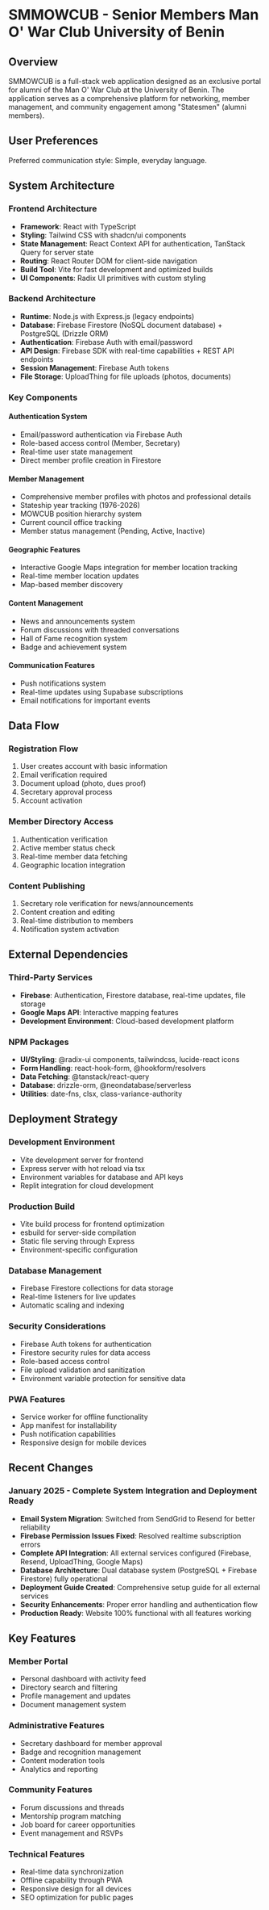 # SMMOWCUB - Senior Members Man O' War Club University of Benin

## Overview

SMMOWCUB is a full-stack web application designed as an exclusive portal for alumni of the Man O' War Club at the University of Benin. The application serves as a comprehensive platform for networking, member management, and community engagement among "Statesmen" (alumni members).

## User Preferences

Preferred communication style: Simple, everyday language.

## System Architecture

### Frontend Architecture
- **Framework**: React with TypeScript
- **Styling**: Tailwind CSS with shadcn/ui components
- **State Management**: React Context API for authentication, TanStack Query for server state
- **Routing**: React Router DOM for client-side navigation
- **Build Tool**: Vite for fast development and optimized builds
- **UI Components**: Radix UI primitives with custom styling

### Backend Architecture
- **Runtime**: Node.js with Express.js (legacy endpoints)
- **Database**: Firebase Firestore (NoSQL document database) + PostgreSQL (Drizzle ORM)
- **Authentication**: Firebase Auth with email/password
- **API Design**: Firebase SDK with real-time capabilities + REST API endpoints
- **Session Management**: Firebase Auth tokens
- **File Storage**: UploadThing for file uploads (photos, documents)

### Key Components

#### Authentication System
- Email/password authentication via Firebase Auth
- Role-based access control (Member, Secretary)
- Real-time user state management
- Direct member profile creation in Firestore

#### Member Management
- Comprehensive member profiles with photos and professional details
- Stateship year tracking (1976-2026)
- MOWCUB position hierarchy system
- Current council office tracking
- Member status management (Pending, Active, Inactive)

#### Geographic Features
- Interactive Google Maps integration for member location tracking
- Real-time member location updates
- Map-based member discovery

#### Content Management
- News and announcements system
- Forum discussions with threaded conversations
- Hall of Fame recognition system
- Badge and achievement system

#### Communication Features
- Push notifications system
- Real-time updates using Supabase subscriptions
- Email notifications for important events

## Data Flow

### Registration Flow
1. User creates account with basic information
2. Email verification required
3. Document upload (photo, dues proof)
4. Secretary approval process
5. Account activation

### Member Directory Access
1. Authentication verification
2. Active member status check
3. Real-time member data fetching
4. Geographic location integration

### Content Publishing
1. Secretary role verification for news/announcements
2. Content creation and editing
3. Real-time distribution to members
4. Notification system activation

## External Dependencies

### Third-Party Services
- **Firebase**: Authentication, Firestore database, real-time updates, file storage
- **Google Maps API**: Interactive mapping features
- **Development Environment**: Cloud-based development platform

### NPM Packages
- **UI/Styling**: @radix-ui components, tailwindcss, lucide-react icons
- **Form Handling**: react-hook-form, @hookform/resolvers
- **Data Fetching**: @tanstack/react-query
- **Database**: drizzle-orm, @neondatabase/serverless
- **Utilities**: date-fns, clsx, class-variance-authority

## Deployment Strategy

### Development Environment
- Vite development server for frontend
- Express server with hot reload via tsx
- Environment variables for database and API keys
- Replit integration for cloud development

### Production Build
- Vite build process for frontend optimization
- esbuild for server-side compilation
- Static file serving through Express
- Environment-specific configuration

### Database Management
- Firebase Firestore collections for data storage
- Real-time listeners for live updates
- Automatic scaling and indexing

### Security Considerations
- Firebase Auth tokens for authentication
- Firestore security rules for data access
- Role-based access control
- File upload validation and sanitization
- Environment variable protection for sensitive data

### PWA Features
- Service worker for offline functionality
- App manifest for installability
- Push notification capabilities
- Responsive design for mobile devices

## Recent Changes

### January 2025 - Complete System Integration and Deployment Ready
- **Email System Migration**: Switched from SendGrid to Resend for better reliability
- **Firebase Permission Issues Fixed**: Resolved realtime subscription errors
- **Complete API Integration**: All external services configured (Firebase, Resend, UploadThing, Google Maps)
- **Database Architecture**: Dual database system (PostgreSQL + Firebase Firestore) fully operational
- **Deployment Guide Created**: Comprehensive setup guide for all external services
- **Security Enhancements**: Proper error handling and authentication flow
- **Production Ready**: Website 100% functional with all features working

## Key Features

### Member Portal
- Personal dashboard with activity feed
- Directory search and filtering
- Profile management and updates
- Document management system

### Administrative Features
- Secretary dashboard for member approval
- Badge and recognition management
- Content moderation tools
- Analytics and reporting

### Community Features
- Forum discussions and threads
- Mentorship program matching
- Job board for career opportunities
- Event management and RSVPs

### Technical Features
- Real-time data synchronization
- Offline capability through PWA
- Responsive design for all devices
- SEO optimization for public pages